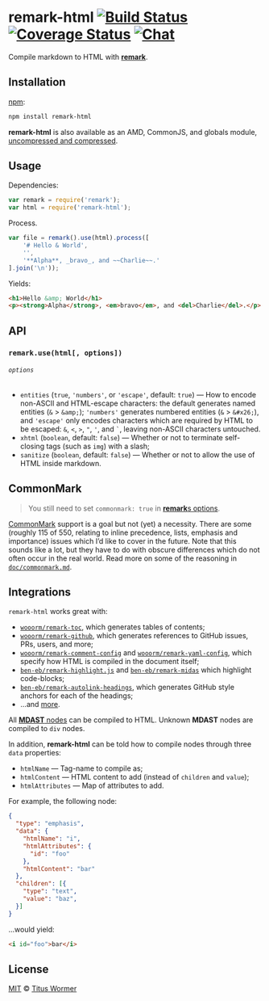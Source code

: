 # remark-html [![Build Status][build-badge]][build-status] [![Coverage Status][coverage-badge]][coverage-status] [![Chat][chat-badge]][chat]

Compile markdown to HTML with [**remark**][remark].

## Installation

[npm][]:

```bash
npm install remark-html
```

**remark-html** is also available as an AMD, CommonJS, and
globals module, [uncompressed and compressed][releases].

## Usage

Dependencies:

```javascript
var remark = require('remark');
var html = require('remark-html');
```

Process.

```javascript
var file = remark().use(html).process([
    '# Hello & World',
    '',
    '**Alpha**, _bravo_, and ~~Charlie~~.'
].join('\n'));
```

Yields:

```html
<h1>Hello &amp; World</h1>
<p><strong>Alpha</strong>, <em>bravo</em>, and <del>Charlie</del>.</p>
```

## API

### `remark.use(html[, options])`

###### `options`

*   `entities` (`true`, `'numbers'`, or `'escape'`, default: `true`)
    — How to encode non-ASCII and HTML-escape characters: the default
    generates named entities (`&` > `&amp;`); `'numbers'` generates
    numbered entities (`&` > `&#x26;`), and `'escape'` only encodes
    characters which are required by HTML to be escaped: `&`, `<`, `>`,
    `"`, `'`, and `` ` ``, leaving non-ASCII characters untouched.
*   `xhtml` (`boolean`, default: `false`)
    — Whether or not to terminate self-closing tags (such as `img`) with a
    slash;
*   `sanitize` (`boolean`, default: `false`)
    — Whether or not to allow the use of HTML inside markdown.

## CommonMark

> You still need to set `commonmark: true` in
> [**remark**s options][remark-options].

[CommonMark][] support is a goal but not (yet) a necessity.  There are
some (roughly 115 of 550, relating to inline precedence, lists, emphasis
and importance) issues which I’d like to cover in the future.  Note that
this sounds like a lot, but they have to do with obscure differences
which do not often occur in the real world.  Read more on some of the
reasoning in [`doc/commonmark.md`][commonmark-notes].

## Integrations

`remark-html` works great with:

*   [`wooorm/remark-toc`](https://github.com/wooorm/remark-toc), which
    generates tables of contents;
*   [`wooorm/remark-github`](https://github.com/wooorm/remark-github), which
    generates references to GitHub issues, PRs, users, and more;
*   [`wooorm/remark-comment-config`](https://github.com/wooorm/remark-comment-config)
    and [`wooorm/remark-yaml-config`](https://github.com/wooorm/remark-yaml-config),
    which specify how HTML is compiled in the document itself;
*   [`ben-eb/remark-highlight.js`](https://github.com/ben-eb/remark-highlight.js) and
    [`ben-eb/remark-midas`](https://github.com/ben-eb/remark-midas) which
    highlight code-blocks;
*   [`ben-eb/remark-autolink-headings`](https://github.com/ben-eb/remark-autolink-headings),
    which generates GitHub style anchors for each of the headings;
*   ...and [more][remark-plugins].

All [**MDAST** nodes][mdast] can be compiled to HTML.  Unknown **MDAST**
nodes are compiled to `div` nodes.

In addition, **remark-html** can be told how to compile nodes through
three `data` properties:

*   `htmlName` — Tag-name to compile as;
*   `htmlContent` — HTML content to add (instead of `children` and `value`);
*   `htmlAttributes` — Map of attributes to add.

For example, the following node:

```json
{
  "type": "emphasis",
  "data": {
    "htmlName": "i",
    "htmlAttributes": {
      "id": "foo"
    },
    "htmlContent": "bar"
  },
  "children": [{
    "type": "text",
    "value": "baz",
  }]
}
```

...would yield:

```markdown
<i id="foo">bar</i>
```

## License

[MIT][license] © [Titus Wormer][author]

<!-- Definitions -->

[build-badge]: https://img.shields.io/travis/wooorm/remark-html.svg

[build-status]: https://travis-ci.org/wooorm/remark-html

[coverage-badge]: https://img.shields.io/codecov/c/github/wooorm/remark-html.svg

[coverage-status]: https://codecov.io/github/wooorm/remark-html

[chat-badge]: https://img.shields.io/gitter/room/wooorm/remark.svg

[chat]: https://gitter.im/wooorm/remark

[releases]: https://github.com/wooorm/remark-html/releases

[license]: LICENSE

[author]: http://wooorm.com

[npm]: https://docs.npmjs.com/cli/install

[remark]: https://github.com/wooorm/remark

[remark-options]: https://github.com/wooorm/remark#remarkprocessvalue-options-done

[commonmark]: http://commonmark.org

[commonmark-notes]: doc/commonmark.md

[remark-plugins]: https://github.com/wooorm/remark/blob/master/doc/plugins.md#list-of-plugins

[mdast]: https://github.com/wooorm/mdast
